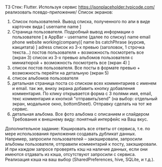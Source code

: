ТЗ
Стек: Flutter.
Используя сервис https://jsonplaceholder.typicode.com/ реализовать псевдо-приложение/
Список экранов:
1. Список пользователей. Вывод списка, полученного по апи в виде карточек вида 
  [
username
name
  ]
2. Страница пользователя. Подробный вывод информации о пользователе
  [
    в AppBar - username
    (далее по списку)
name
email
phone
website
working(company)[
name
bs
catchPhrase (курсив, какцитата)
]
adress
    список из 3-х превью (заголовок, 1 строчка текста...) постов пользователя + возможность посмотреть все (экран 3)
    список из 3-х превью альбомов пользователя с миниатюрой + возможность посмотреть все (экран 4)
  ]
3. список постов пользователя. Все посты в формате превью + возможность перейти на детальную (экран 5)
4. список альбомов пользователя
5. детальная страница поста со списком всех комментариев c именем и email. так же, внизу экрана добавить кнопку добавления комментария. По клику открывается форма с 3 полями имя, email, текс комментария и кнопкой "отправить/send" (на выбор: отдельный экран, модальное окно, bottomSheet). Отправку сделать на тот же сервис.
6. детальная альбома. Все фото альбома с описанием и слайдером
Требования к внешнему виду: понятный интерфейс на Ваш вкус.
 
Дополнительное задание:
Кэшировать все ответы от сервиса, т.е. по мере использования приложения создавать дубликат данных. Например, запросили пользователей – закэшировали, запросили альбомы пользователя, отправили комментарий к посту, закэшировали. И при каждом запросе проверять кэш на наличие данных, если они имеются отдавать из кэша, отсутствуют запросили с сервиса. Реализация кэша на ваш выбор (SharedPreferences, hive, SQLite, и т.д.).
